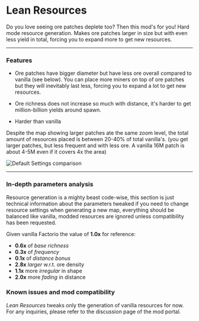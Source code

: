# Lean Resources
Do you love seeing ore patches deplete too? Then this mod's for you! Hard mode resource generation. 
Makes ore patches larger in size but with even less yield in total, forcing you to expand more to get new resources. 

---

### Features

- Ore patches have bigger diameter but have less ore overall compared to vanilla (see below). You can place more miners on top of ore patches but they will inevitably last less, forcing you to expand a lot to get new resources. 

- Ore richness does not increase so much with distance, it's harder to get million-billion yields around spawn.

- Harder than vanilla

Despite the map showing larger patches ate the same zoom level, the total amount of resources placed is between 20-40% of total vanilla's.
(you get larger patches, but less frequent and with less ore. A vanilla 16M patch is about 4-5M even if it covers 4x the area)

![Default Settings comparison](https://assets-mod.factorio.com/assets/a144d117ad9919b390d480f8913acd0c45d52823.png)

---

### In-depth parameters analysis

Resource generation is a mighty beast code-wise, this section is just technical information about the parameters tweaked if you need to change resource settings when generating a new map, everything should be balanced like vanilla, modded resources are ignored unless compatibility has been requested.

Given vanilla Factorio the value of **1.0x** for reference:

- **0.6x** of *base richness* 
- **0.3x** of *frequency*
- **0.1x** of *distance bonus*
- **2.8x** *larger* w.r.t. ore density
- **1.1x** more *irregular* in shape
- **2.0x** more *fading* in distance

### Known issues and mod compatibility
*Lean Resources* tweaks only the generation of vanilla resources for now. For any inquiries, please refer to the discussion page of the mod portal.